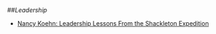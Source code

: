 ##_Leadership_

- [Nancy Koehn: Leadership Lessons From the Shackleton Expedition](http://www.nytimes.com/2011/12/25/business/leadership-lessons-from-the-shackleton-expedition.html)
